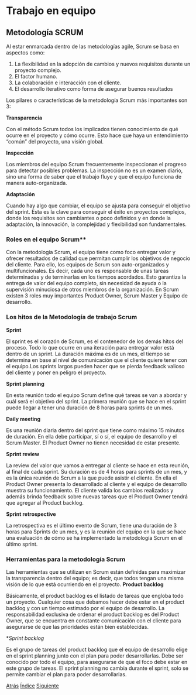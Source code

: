 # Trabajo en equipo
## Metodología SCRUM 

Al estar enmarcada dentro de las metodologías agile, Scrum se basa en aspectos como: 
1. La flexibilidad en la adopción de cambios y nuevos requisitos durante un proyecto complejo.
2. El factor humano.
3. La colaboración e interacción con el cliente.
4. El desarrollo iterativo como forma de asegurar buenos resultados

Los pilares o características de la metodología Scrum más importantes son 3:

**Transparencia**

Con el método Scrum todos los implicados tienen conocimiento de qué ocurre en el 
proyecto y cómo ocurre. Esto hace que haya un entendimiento “común” del proyecto, una visión global.

**Inspección**

Los miembros del equipo Scrum frecuentemente inspeccionan el progreso para 
detectar posibles problemas. La inspección no es un examen diario, sino una forma de 
saber que el trabajo fluye y que el equipo funciona de manera auto-organizada.

**Adaptación**

Cuando hay algo que cambiar, el equipo se ajusta para conseguir el objetivo del sprint. 
Esta es la clave para conseguir el éxito en proyectos complejos, donde los requisitos 
son cambiantes o poco definidos y en donde la adaptación, la innovación, la complejidad y flexibilidad son fundamentales.

### Roles en el equipo Scrum**
Con la metodología Scrum, el equipo tiene como foco entregar valor y ofrecer 
resultados de calidad que permitan cumplir los objetivos de negocio del cliente.
Para ello, los equipos de Scrum son auto-organizados y multifuncionales. Es decir, 
cada uno es responsable de unas tareas determinadas y de terminarlas en los tiempos 
acordados. Esto garantiza la entrega de valor del equipo completo, sin necesidad de 
ayuda o la supervisión minuciosa de otros miembros de la organización. En Scrum 
existen 3 roles muy importantes  Product Owner, Scrum Master y Equipo de desarrollo.

### Los hitos de la Metodología de trabajo Scrum
**Sprint**

El sprint es el corazón de Scrum, es el contenedor de los demás hitos del proceso. 
Todo lo que ocurre en una iteración para entregar valor está dentro de un sprint. La 
duración máxima es de un mes, el tiempo se determina en base al nivel de comunicación que el cliente quiere 
tener con el equipo.Los sprints largos pueden hacer que se pierda feedback valioso del cliente y poner en peligro 
el proyecto.

**Sprint planning**

En esta reunión todo el equipo Scrum define qué tareas se van a abordar y cuál será el 
objetivo del sprint. La primera reunión que se hace en el sprint puede llegar a tener 
una duración de 8 horas para sprints de un mes.

**Daily meeting**

Es una reunión diaria dentro del sprint que tiene como máximo 15 minutos de duración. 
En ella debe participar, sí o sí, el equipo de desarrollo y el Scrum Master. El Product Owner no tienen necesidad de estar presente.

**Sprint review**

La review del valor que vamos a entregar al cliente se hace en esta reunión, al final de cada sprint. 
Su duración es de 4 horas para sprints de un mes, y es la única reunión de Scrum a la que puede asistir el cliente.
En ella el Product Owner presenta lo desarrollado al cliente y el equipo de desarrollo muestra su funcionamiento.
El cliente valida los cambios realizados y además brinda feedback sobre nuevas tareas que el Product Owner 
tendrá que agregar al Product backlog.

**Sprint retrospective**

La retrospectiva es el último evento de Scrum, tiene una duración de 3 horas para Sprints de un mes, 
y es la reunión del equipo en la que se hace una evaluación de cómo se ha implementado la metodología Scrum en el último sprint.

### Herramientas para la metodología Scrum

Las herramientas que se utilizan en Scrum están definidas para maximizar la
transparencia dentro del equipo; es decir, que todos tengan una misma visión de lo que está ocurriendo en el proyecto.
**Product backlog**

Básicamente, el product backlog es el listado de tareas que engloba todo un proyecto. 
Cualquier cosa que debamos hacer debe estar en el product backlog y con un tiempo 
estimado por el equipo de desarrollo. La responsabilidad exclusiva de ordenar el 
product backlog es del Product Owner, que se encuentra en constante comunicación 
con el cliente para asegurarse de que las prioridades están bien establecidas.

**Sprint backlog*

Es el grupo de tareas del product backlog que el equipo de desarrollo elige en el sprint
planning junto con el plan para poder desarrollarlas. Debe ser conocido por todo el 
equipo, para asegurarse de que el foco debe estar en este grupo de tareas.
El sprint planning no cambia durante el sprint, solo se permite cambiar el plan para poder desarrollarlas.

[Atrás]()
[Índice](https://github.com/Ibis-C/Metodos-de-organizaci-n/tree/main#%C3%ADndice "íNDICE")
[Siguiente]()



